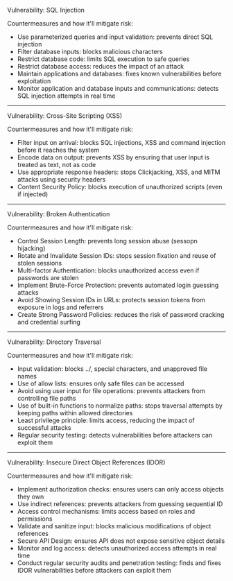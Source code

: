 Vulnerability: SQL Injection

Countermeasures and how it'll mitigate risk: 
- Use parameterized queries and input validation: prevents direct SQL injection
- Filter database inputs: blocks malicious characters
- Restrict database code: limits SQL execution to safe queries
- Restrict database access: reduces the impact of an attack
- Maintain applications and databases: fixes known vulnerabilities before exploitation 
- Monitor application and database inputs and communications: detects SQL injection attempts in real time

---

Vulnerability: Cross-Site Scripting (XSS)

Countermeasures and how it'll mitigate risk: 
- Filter input on arrival: blocks SQL injections, XSS and command injection before it reaches the system
- Encode data on output: prevents XSS by ensuring that user input is treated as text, not as code
- Use appropriate response headers: stops Clickjacking, XSS, and MITM attacks using security headers
- Content Security Policy: blocks execution of unauthorized scripts (even if injected)

---

Vulnerability: Broken Authentication

Countermeasures and how it'll mitigate risk: 
- Control Session Length: prevents long session abuse (sessopn hijacking)
- Rotate and Invalidate Session IDs: stops session fixation and reuse of stolen sessions
- Multi-factor Authentication: blocks unauthorized access even if passwords are stolen
- Implement Brute-Force Protection: prevents automated login guessing attacks
- Avoid Showing Session IDs in URLs: protects session tokens from exposure in logs and referrers
- Create Strong Password Policies: reduces the risk of password cracking and credential surfing

---

Vulnerability: Directory Traversal

Countermeasures and how it'll mitigate risk: 
- Input validation: blocks ../, special characters, and unapproved file names
- Use of allow lists: ensures only safe files can be accessed
- Avoid using user input for file operations: prevents attackers from controlling file paths
- Use of built-in functions to normalize paths: stops traversal attempts by keeping paths within allowed directories
- Least privilege principle: limits access, reducing the impact of successful attacks
- Regular security testing: detects vulnerabilities before attackers can exploit them

---

Vulnerability: Insecure Direct Object References (IDOR)

Countermeasures and how it'll mitigate risk: 
- Implement authorization checks: ensures users can only access objects they own
- Use indirect references: prevents attackers from guessing sequential ID
- Access control mechanisms: limits access based on roles and permissions
- Validate and sanitize input: blocks malicious modifications of object references
- Secure API Design: ensures API does not expose sensitive object details
- Monitor and log access: detects unauthorized access attempts in real time
- Conduct regular security audits and penetration testing: finds and fixes IDOR vulnerabilities before attackers can exploit them
